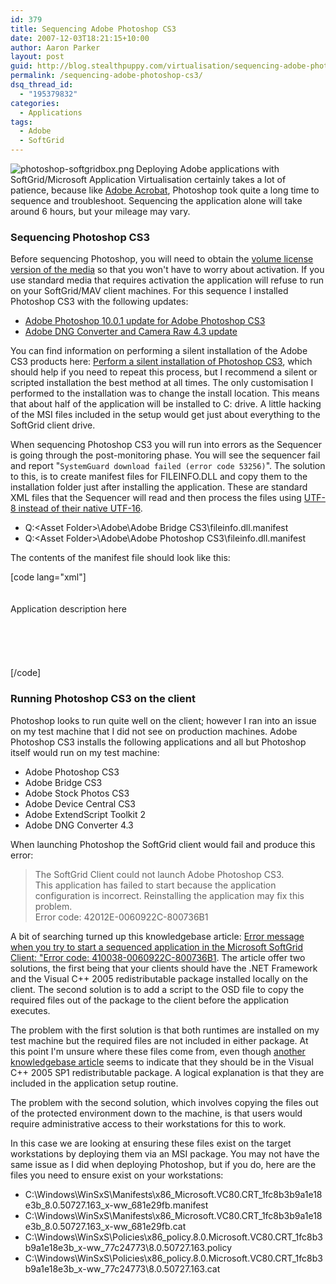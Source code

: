 ```yaml
---
id: 379
title: Sequencing Adobe Photoshop CS3
date: 2007-12-03T18:21:15+10:00
author: Aaron Parker
layout: post
guid: http://blog.stealthpuppy.com/virtualisation/sequencing-adobe-photoshop-cs3
permalink: /sequencing-adobe-photoshop-cs3/
dsq_thread_id:
  - "195379832"
categories:
  - Applications
tags:
  - Adobe
  - SoftGrid
---
```

<img border="0" align="left" src="https://stealthpuppy.com/media/2008/02/photoshop-softgridbox.png" alt="photoshop-softgridbox.png" />Deploying Adobe applications with SoftGrid/Microsoft Application Virtualisation certainly takes a lot of patience, because like [Adobe Acrobat]({{site.baseurl}}/virtualisation/softgrid-sequencing-adobe-acrobat-8-%e2%80%93-the-story-so-far), Photoshop took quite a long time to sequence and troubleshoot. Sequencing the application alone will take around 6 hours, but your mileage may vary.

### Sequencing Photoshop CS3

Before sequencing Photoshop, you will need to obtain the [volume license version of the media](http://www.adobe.com/aboutadobe/openoptions/) so that you won't have to worry about activation. If you use standard media that requires activation the application will refuse to run on your SoftGrid/MAV client machines. For this sequence I installed Photoshop CS3 with the following updates:

  * [Adobe Photoshop 10.0.1 update for Adobe Photoshop CS3](http://www.adobe.com/support/downloads/detail.jsp?ftpID=3775)
  * [Adobe DNG Converter and Camera Raw 4.3 update](http://www.adobe.com/support/downloads/detail.jsp?ftpID=3824)

You can find information on performing a silent installation of the Adobe CS3 products here: [Perform a silent installation of Photoshop CS3](http://kb.adobe.com/selfservice/viewContent.do?externalId=kb400995), which should help if you need to repeat this process, but I recommend a silent or scripted installation the best method at all times. The only customisation I performed to the installation was to change the install location. This means that about half of the application will be installed to C: drive. A little hacking of the MSI files included in the setup would get just about everything to the SoftGrid client drive.

When sequencing Photoshop CS3 you will run into errors as the Sequencer is going through the post-monitoring phase. You will see the sequencer fail and report "`SystemGuard download failed (error code 53256)`". The solution to this, is to create manifest files for FILEINFO.DLL and copy them to the installation folder just after installing the application. These are standard XML files that the Sequencer will read and then process the files using [UTF-8 instead of their native UTF-16](http://blogs.technet.com/softgrid/archive/2007/10/25/update-error-53256-sequencing-adobe-cs3.aspx).

  * Q:\<Asset Folder>\Adobe\Adobe Bridge CS3\fileinfo.dll.manifest
  * Q:\<Asset Folder>\Adobe\Adobe Photoshop CS3\fileinfo.dll.manifest

The contents of the manifest file should look like this:

[code lang="xml"]<?xml version="1.0" encoding="UTF-8" standalone="yes"?>  
<assembly xmlns="urn:schemas-microsoft-com:asm.v1" manifestVersion="1.0">  
<assemblyIdentity  
name="Adobe.Acrobat.fileinfo.dll"  
processorArchitecture="x86"  
version="3.2.0.189"  
type="win32"/>  
<description>Application description here</description>  
<dependency>  
<dependentAssembly>  
<assemblyIdentity  
type="win32"  
name="Microsoft.Windows.Common-Controls"  
version="6.0.0.0"  
processorArchitecture="x86"  
publicKeyToken="6595b64144ccf1df"  
language="*"  
/>  
</dependentAssembly>  
</dependency>  
</assembly>[/code]

### Running Photoshop CS3 on the client

Photoshop looks to run quite well on the client; however I ran into an issue on my test machine that I did not see on production machines. Adobe Photoshop CS3 installs the following applications and all but Photoshop itself would run on my test machine:

  * Adobe Photoshop CS3
  * Adobe Bridge CS3
  * Adobe Stock Photos CS3
  * Adobe Device Central CS3
  * Adobe ExtendScript Toolkit 2
  * Adobe DNG Converter 4.3

When launching Photoshop the SoftGrid client would fail and produce this error:

> The SoftGrid Client could not launch Adobe Photoshop CS3.  
> This application has failed to start because the application configuration is incorrect. Reinstalling the application may fix this problem.  
> Error code: 42012E-0060922C-800736B1

A bit of searching turned up this knowledgebase article: [Error message when you try to start a sequenced application in the Microsoft SoftGrid Client: "Error code: 410038-0060922C-800736B1](http://support.microsoft.com/default.aspx/kb/939084). The article offer two solutions, the first being that your clients should have the .NET Framework and the Visual C++ 2005 redistributable package installed locally on the client. The second solution is to add a script to the OSD file to copy the required files out of the package to the client before the application executes.

The problem with the first solution is that both runtimes are installed on my test machine but the required files are not included in either package. At this point I'm unsure where these files come from, even though [another knowledgebase article](http://support.microsoft.com/kb/923610) seems to indicate that they should be in the Visual C++ 2005 SP1 redistributable package. A logical explanation is that they are included in the application setup routine.

The problem with the second solution, which involves copying the files out of the protected environment down to the machine, is that users would require administrative access to their workstations for this to work.

In this case we are looking at ensuring these files exist on the target workstations by deploying them via an MSI package. You may not have the same issue as I did when deploying Photoshop, but if you do, here are the files you need to ensure exist on your workstations:

  * C:\Windows\WinSxS\Manifests\x86\_Microsoft.VC80.CRT\_1fc8b3b9a1e18e3b\_8.0.50727.163\_x-ww_681e29fb.manifest
  * C:\Windows\WinSxS\Manifests\x86\_Microsoft.VC80.CRT\_1fc8b3b9a1e18e3b\_8.0.50727.163\_x-ww_681e29fb.cat
  * C:\Windows\WinSxS\Policies\x86\_policy.8.0.Microsoft.VC80.CRT\_1fc8b3b9a1e18e3b\_x-ww\_77c24773\8.0.50727.163.policy
  * C:\Windows\WinSxS\Policies\x86\_policy.8.0.Microsoft.VC80.CRT\_1fc8b3b9a1e18e3b\_x-ww\_77c24773\8.0.50727.163.cat
